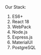 Our Stack:
  1) ES6+
  2) React 18
  3) WebPack
  4) Node.js
  5) Express.js
  6) MaterialUI
  7) PostgreSQL
